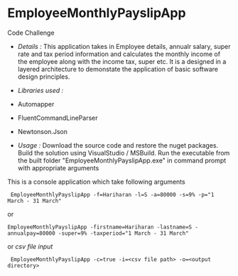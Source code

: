# EmployeeMonthlyPayslipApp
Code Challenge

- *Details :* This application takes in Employee details, annualr salary, super rate and tax period information and calculates the monthly income of the employee along with the income tax, super etc. It is a designed in a layered architecture to demonstate the application of basic software design principles.
- *Libraries used :* 
 - Automapper
 - FluentCommandLineParser
 - Newtonson.Json

- *Usage :* 
 Download the source code and restore the nuget packages.
 Build the solution using VisualStudio / MSBuild.
 Run the executable from the built folder "EmployeeMonthlyPayslipApp.exe" in command prompt with appropriate arguments

This is a console application which take following arguments
```
 EmployeeMonthlyPayslipApp -f=Hariharan -l=S -a=80000 -s=9% -p="1 March - 31 March"
```
 or
```
EmployeeMonthlyPayslipApp -firstname=Hariharan -lastname=S -annualpay=80000 -super=9% -taxperiod="1 March - 31 March"
```
or *csv file input*
```
 EmployeeMonthlyPayslipApp -c=true -i=<csv file path> -o=<output directory>
```
